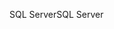 <span data-ttu-id="45510-101">SQL Server</span><span class="sxs-lookup"><span data-stu-id="45510-101">SQL Server</span></span>
